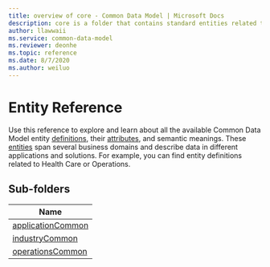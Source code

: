 ```yaml
---
title: overview of core - Common Data Model | Microsoft Docs
description: core is a folder that contains standard entities related to the Common Data Model.
author: llawwaii
ms.service: common-data-model
ms.reviewer: deonhe
ms.topic: reference
ms.date: 8/7/2020
ms.author: weiluo
---
```


# Entity Reference

Use this reference to explore and learn about all the available Common Data Model entity [definitions](https://docs.microsoft.com/common-data-model/sdk/logical-definitions#definition-documents), their [attributes](https://docs.microsoft.com/common-data-model/sdk/logical-definitions#entities-and-their-attributes), and semantic meanings. These [entities](https://docs.microsoft.com/common-data-model/sdk/logical-definitions#entities-and-their-attributes)
 span several business domains and describe data in different applications and solutions. For example, you can find entity definitions related to Health Care or Operations.  

## Sub-folders

|Name|
|---|
|[applicationCommon](applicationCommon/overview.md)|
|[industryCommon](industryCommon/overview.md)|
|[operationsCommon](operationsCommon/overview.md)|


